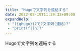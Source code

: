 ```yaml
---
title: "Hugoで文字列を連結する"
date: 2022-08-19T11:39:32+09:00
expandHelp:
 - "({qHugo})?で?文字列(連結)?"
 - "print(f|ln)?"
---
```


Hugoで文字列を連結する
